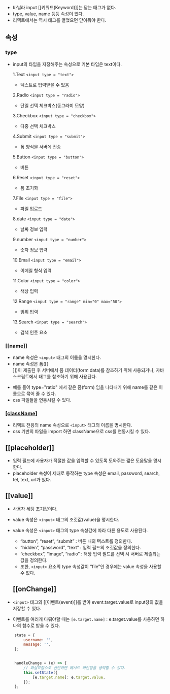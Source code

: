 - 바닐라 input [[키워드(Keyword)]]는 닫는 태그가 없다.
- type, value, name  등등 속성이 있다.
- 리액트에서는 역시 태그를 열었으면 닫아줘야 한다.

## 속성
### type 
- input의 타입을 지정해주는 속성으로 기본 타입은 text이다.

	1.Text
	`<input type = "text">`  
	- 텍스트로 입력받을 수 있음
	
	2.Radio 
	`<input type = "radio">` 
	- 단일 선택 체크박스(동그라미 모양)
	
	3.Checkbox
	 `<input type = "checkbox">`
	 - 다중 선택 체크박스
	
	4.Submit
	`<input type = "submit">` 
	- 폼 양식을 서버에 전송
	
	5.Button
	`<input type = "button">`
	- 버튼
	
	6.Reset
	`<input type = "reset">` 
	- 폼 초기화
	
	7.File
	`<input type = "file">` 
	- 파일 업로드
	
	8.date
	`<input type = "date">` 
	- 날짜 정보 입력
	
	9.number
	`<input type = "number">`
	-  숫자 정보 입력
	
	10.Email
	`<input type = "email">` 
	- 이메일 형식 입력
	
	11.Color
	`<input type = "color">`
	- 색상 입력
	
	12.Range
	`<input type = "range" min="0" max="50">` 
	- 범위 입력
	
	13.Search
	`<input type = "search">`
	- 검색 인풋 요소

### [[name]]

- name 속성은 `<input>` 태그의 이름을 명시한다.
- name 속성은 폼([[<form>]])이 제출된 후 서버에서 폼 데이터(form data)를 참조하기 위해 사용되거나, 자바스크립트에서 태그를 참조하기 위해 사용된다.
- 예를 들어 type="ratio" 에서 같은 폼(form) 임을 나타내기 위해 name를 같은 이름으로 묶어 줄 수 있다.
- css 파일들을 연동시킬 수 있다.

### [[className]](리액트)

- 리액트 전용의 name 속성으로 `<input>` 태그의 이름을 명시한다.
- css 기반의 파일을 import 하면 className으로 css를 연동시킬 수 있다.

## [[placeholder]]

- 입력 필드에 사용자가 적절한 값을 입력할 수 있도록 도와주는 짧은 도움말을 명시한다.
- placeholder 속성이 제대로 동작하는 type 속성은 email, password, search, tel, text, url가 있다.
## [[value]]

- 사용자 세팅 초기값이다.
- value 속성은 `<input>` 태그의 초깃값(value)을 명시한다.
- value 속성은 `<input>` 태그의 type 속성값에 따라 다른 용도로 사용된다.
	- “button”, “reset”, “submit” : 버튼 내의 텍스트를 정의한다.
	- “hidden”, “password”, “text” : 입력 필드의 초깃값을 정의한다.
	- “checkbox”, “image”, “radio” : 해당 입력 필드를 선택 시 서버로 제출되는 값을 정의한다.
	- 또한, `<input>` 요소의 type 속성값이 “file”인 경우에는 value 속성을 사용할 수 없다.

  ## [[onChange]]
  
- `<input>` 태그의 [[이벤트(event)]]를 받아 event.target.value로 input창의 값을 저장할 수 있다.
- 이벤트를 여러개 다뤄야할 때는 `[e.target.name]` : e.target.value를 사용하면 하나의 함수로 받을 수 있다.

```jsx
	state = {
		username: '',
		message: '',
	};

	  
	handleChange = (e) => {
		// 화살표함수로 선언하면 메서드 바인딩을 생략할 수 있다.
		this.setState({
			[e.target.name]: e.target.value,
		});
	};
	
```